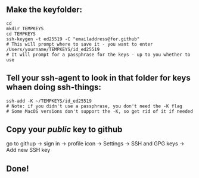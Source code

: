 ## Make the keyfolder:

```
cd
mkdir TEMPKEYS
cd TEMPKEYS
ssh-keygen -t ed25519 -C "emailaddress@for.github"
# This will prompt where to save it - you want to enter
/Users/yourname/TEMPKEYS/id_ed25519
# It will prompt for a passphrase for the keys - up to you whether to use
```

## Tell your ssh-agent to look in that folder for keys whaen doing ssh-things:

```
ssh-add -K ~/TEMPKEYS/id_ed25519
# Note: if you didn't use a passphrase, you don't need the -K flag
# Some MacOS versions don't support the -K, so get rid of it if needed
```

## Copy your *public* key to github

go to githup -> sign in -> profile icon -> Settings -> SSH and GPG keys -> Add new SSH key

## Done!
